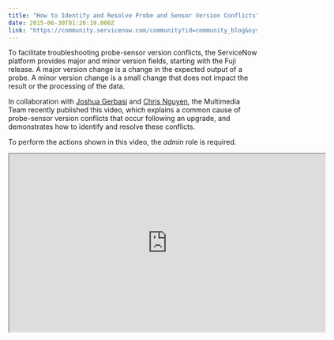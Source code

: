 ```yaml
---
title: "How to Identify and Resolve Probe and Sensor Version Conflicts"
date: 2015-06-30T01:26:19.000Z
link: "https://community.servicenow.com/community?id=community_blog&sys_id=66fd662ddbd0dbc01dcaf3231f9619e4"
---
```

<p class="p1"><span class="s1">To facilitate troubleshooting probe-sensor version conflicts, the ServiceNow platform provides major and minor version fields, starting with the Fuji release. A major version change is a change in the expected output of a probe. A minor version change is a small change that does not impact the result or the processing of the data.</span></p><p class="p1"><span class="s1"> </span></p><p class="p1"><span class="s1">In collaboration with <a title="Joshua Gerbasi" __default_attr="29564" __jive_macro_name="user" class="jive_macro_user jive_macro" data-objecttype="3" data-orig-content="Joshua Gerbasi" href="/community?id=community_user_profile&user=2531d2a5db981fc09c9ffb651f961952">Joshua Gerbasi</a> and <a title="Chris Nguyen" __default_attr="10270" __jive_macro_name="user" class="jive_macro_user jive_macro" data-objecttype="3" data-orig-content="Chris Nguyen" href="/community?id=community_user_profile&user=e1a29a6ddbd81fc09c9ffb651f961941">Chris Nguyen</a>, the Multimedia Team recently published this video, which explains a common cause of probe-sensor version conflicts that occur following an upgrade, and demonstrates how to identify and resolve these conflicts.</span></p><p class="p1"><span class="s1"> </span></p><p class="p1"><span class="s1">To perform the actions shown in this video, the <em>admin</em> role is required.</span></p><p style="font-size: 13.3333330154419px;"></p><p style="font-size: 13.3333330154419px;"><iframe src="https://youtube.com/embed/va17kr7Tbh0" width="640" height="360"/></p><p style="font-size: 13.3333330154419px;"></p><p class="p1"><span class="s1">Notes:</span></p><ul><li><span class="s1">Only major Discovery-related probe-sensor version conflicts appear in the Discovery Dashboard.</span></li><li><span class="s1">Minor version conflicts can be logged by setting a Discovery Definition property.</span></li><li><span class="s1">It is a good practice to resolve minor version conflicts, even though they don't interfere with processing of data.</span></li></ul><p class="p1"></p><p style="font-size: 13.3333330154419px;">For more information on probe and sensor versioning, see:</p><p style="font-size: 13.3333330154419px;"><a href="http://wiki.servicenow.com/index.php?title=Probe_and_Sensor_Versions" title="http://wiki.servicenow.com/index.php?title=Probe_and_Sensor_Versions">Probe and Sensor Versions</a></p><p style="font-size: 13.3333330154419px;"><a href="https://hi.service-now.com/kb_view.do?sysparm_article=KB0539839" title="https://hi.service-now.com/kb_view.do?sysparm_article=KB0539839">Discovery error messages (KB0539839)</a></p><p style="font-size: 13.3333330154419px;"></p><p style="font-size: 13.3333330154419px;"><span style="font-size: 10pt; line-height: 1.5em;">Your feedback helps us better serve you! Did you find this video helpful? Leave us a comment to tell us why or why not.</span></p>